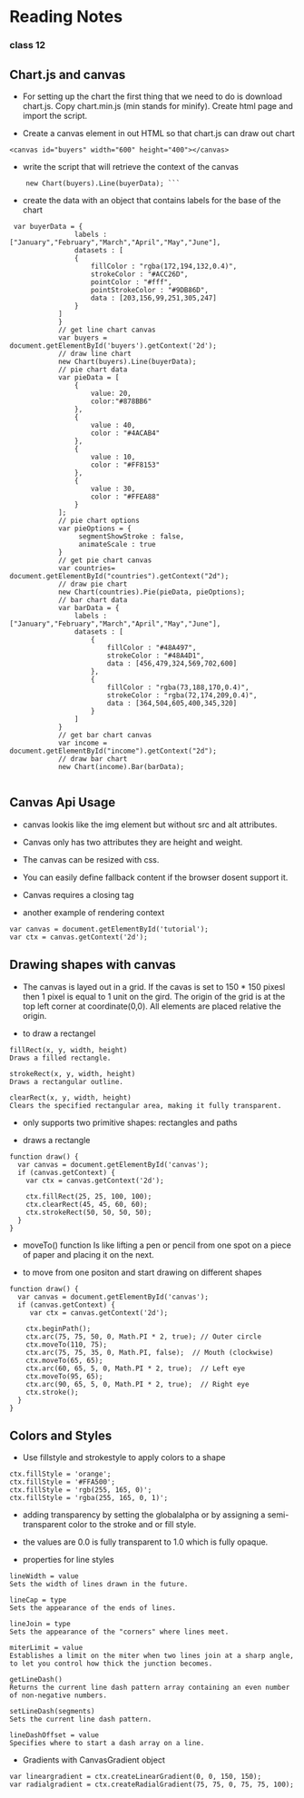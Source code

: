 # Reading Notes
### class 12


## Chart.js and canvas


- For setting up the chart the first thing that we need to do is download chart.js. Copy chart.min.js (min stands for minify). Create html page and import the script. 

- Create a canvas element in out HTML so that chart.js can draw out chart

``` <canvas id="buyers" width="600" height="400"></canvas> ```

- write the script that will retrieve the context of the canvas

```var buyers = document.getElementById('buyers').getContext('2d');
    new Chart(buyers).Line(buyerData); ```
 ```    
 - create the data with an object that contains labels for the base of the chart
 
```
 var buyerData = {
                labels : ["January","February","March","April","May","June"],
                datasets : [
                {
                    fillColor : "rgba(172,194,132,0.4)",
                    strokeColor : "#ACC26D",
                    pointColor : "#fff",
                    pointStrokeColor : "#9DB86D",
                    data : [203,156,99,251,305,247]
                }
            ]
            }
            // get line chart canvas
            var buyers = document.getElementById('buyers').getContext('2d');
            // draw line chart
            new Chart(buyers).Line(buyerData);
            // pie chart data
            var pieData = [
                {
                    value: 20,
                    color:"#878BB6"
                },
                {
                    value : 40,
                    color : "#4ACAB4"
                },
                {
                    value : 10,
                    color : "#FF8153"
                },
                {
                    value : 30,
                    color : "#FFEA88"
                }
            ];
            // pie chart options
            var pieOptions = {
                 segmentShowStroke : false,
                 animateScale : true
            }
            // get pie chart canvas
            var countries= document.getElementById("countries").getContext("2d");
            // draw pie chart
            new Chart(countries).Pie(pieData, pieOptions);
            // bar chart data
            var barData = {
                labels : ["January","February","March","April","May","June"],
                datasets : [
                    {
                        fillColor : "#48A497",
                        strokeColor : "#48A4D1",
                        data : [456,479,324,569,702,600]
                    },
                    {
                        fillColor : "rgba(73,188,170,0.4)",
                        strokeColor : "rgba(72,174,209,0.4)",
                        data : [364,504,605,400,345,320]
                    }
                ]
            }
            // get bar chart canvas
            var income = document.getElementById("income").getContext("2d");
            // draw bar chart
            new Chart(income).Bar(barData);
            
```
## Canvas Api Usage
 
- canvas lookis like the img element but without src and alt attributes. 
 
- Canvas only has two attributes they are height and weight.
 
- The canvas can be resized with css.
 
- You can easily define fallback content if the browser dosent support it.
 
- Canvas requires a closing tag
 
- another example of rendering context
 
```
var canvas = document.getElementById('tutorial');
var ctx = canvas.getContext('2d');
```

## Drawing shapes with canvas 

- The canvas is layed out in a grid. If the cavas is set to 150 * 150 pixesl then 1 pixel is equal to 1 unit on the gird. The origin of the grid is at the top left corner at coordinate(0,0). All elements are placed relative the origin.

- to draw a rectangel

```
fillRect(x, y, width, height)
Draws a filled rectangle.

strokeRect(x, y, width, height)
Draws a rectangular outline.

clearRect(x, y, width, height)
Clears the specified rectangular area, making it fully transparent.

```

- <canvas> only supports two primitive shapes: rectangles and paths

- draws a rectangle
  
  
```
function draw() {
  var canvas = document.getElementById('canvas');
  if (canvas.getContext) {
    var ctx = canvas.getContext('2d');

    ctx.fillRect(25, 25, 100, 100);
    ctx.clearRect(45, 45, 60, 60);
    ctx.strokeRect(50, 50, 50, 50);
  }
}

```

- moveTo() function Is like lifting a pen or pencil from one spot on a piece of paper and placing it on the next.

- to move from one positon and start drawing on different shapes

```
function draw() {
  var canvas = document.getElementById('canvas');
  if (canvas.getContext) {
     var ctx = canvas.getContext('2d');

    ctx.beginPath();
    ctx.arc(75, 75, 50, 0, Math.PI * 2, true); // Outer circle
    ctx.moveTo(110, 75);
    ctx.arc(75, 75, 35, 0, Math.PI, false);  // Mouth (clockwise)
    ctx.moveTo(65, 65);
    ctx.arc(60, 65, 5, 0, Math.PI * 2, true);  // Left eye
    ctx.moveTo(95, 65);
    ctx.arc(90, 65, 5, 0, Math.PI * 2, true);  // Right eye
    ctx.stroke();
  }
}

```

## Colors and Styles

- Use fillstyle and strokestyle to apply colors to a shape
```
ctx.fillStyle = 'orange';
ctx.fillStyle = '#FFA500';
ctx.fillStyle = 'rgb(255, 165, 0)';
ctx.fillStyle = 'rgba(255, 165, 0, 1)';
```

-  adding transparency by setting the globalalpha or by assigning a semi-transparent color to the stroke and or fill style.

- the values are 0.0 is fully transparent to 1.0 which is fully opaque.

- properties for line styles

```
lineWidth = value
Sets the width of lines drawn in the future.

lineCap = type
Sets the appearance of the ends of lines.

lineJoin = type
Sets the appearance of the "corners" where lines meet.

miterLimit = value
Establishes a limit on the miter when two lines join at a sharp angle, to let you control how thick the junction becomes.

getLineDash()
Returns the current line dash pattern array containing an even number of non-negative numbers.

setLineDash(segments)
Sets the current line dash pattern.

lineDashOffset = value
Specifies where to start a dash array on a line.

```

- Gradients with CanvasGradient object

```
var lineargradient = ctx.createLinearGradient(0, 0, 150, 150);
var radialgradient = ctx.createRadialGradient(75, 75, 0, 75, 75, 100);
```
